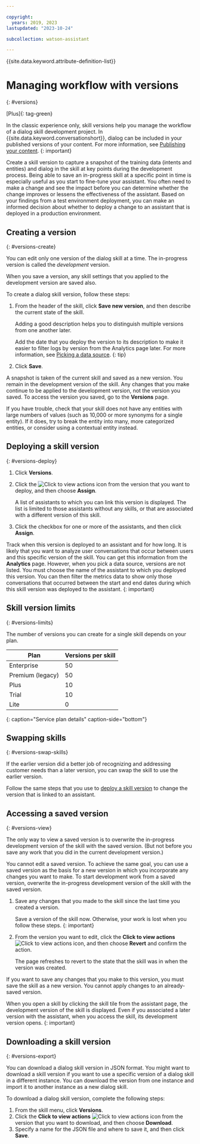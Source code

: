 ```yaml
---

copyright:
  years: 2019, 2023
lastupdated: "2023-10-24"

subcollection: watson-assistant

---
```


{{site.data.keyword.attribute-definition-list}}

# Managing workflow with versions
{: #versions}

[Plus]{: tag-green}

In the classic experience only, skill versions help you manage the workflow of a dialog skill development project. In {{site.data.keyword.conversationshort}}, dialog can be included in your published versions of your content. For more information, see [Publishing your content](/docs/watson-assistant?topic=watson-assistant-publish).
{: important}

Create a skill version to capture a snapshot of the training data (intents and entities) and dialog in the skill at key points during the development process. Being able to save an in-progress skill at a specific point in time is especially useful as you start to fine-tune your assistant. You often need to make a change and see the impact before you can determine whether the change improves or lessens the effectiveness of the assistant. Based on your findings from a test environment deployment, you can make an informed decision about whether to deploy a change to an assistant that is deployed in a production environment.

## Creating a version
{: #versions-create}

You can edit only one version of the dialog skill at a time. The in-progress version is called the *development* version.

When you save a version, any skill settings that you applied to the development version are saved also.

To create a dialog skill version, follow these steps:

1.  From the header of the skill, click **Save new version**, and then describe the current state of the skill.

    Adding a good description helps you to distinguish multiple versions from one another later.

    Add the date that you deploy the version to its description to make it easier to filter logs by version from the Analytics page later. For more information, see [Picking a data source](/docs/watson-assistant?topic=watson-assistant-logs#logs-pick-data-source).
    {: tip}

1.  Click **Save**.

A snapshot is taken of the current skill and saved as a new version. You remain in the development version of the skill. Any changes that you make continue to be applied to the development version, not the version you saved. To access the version you saved, go to the **Versions** page.

If you have trouble, check that your skill does not have any entities with large numbers of values (such as 10,000 or more synonyms for a single entity). If it does, try to break the entity into many, more categorized entities, or consider using a contextual entity instead.

## Deploying a skill version
{: #versions-deploy}

1.  Click **Versions**.

1.  Click the ![Click to view actions](images/overflow-menu--vertical.svg) icon from the version that you want to deploy, and then choose **Assign**.

    A list of assistants to which you can link this version is displayed. The list is limited to those assistants without any skills, or that are associated with a different version of this skill.

1.  Click the checkbox for one or more of the assistants, and then click **Assign**.

Track when this version is deployed to an assistant and for how long. It is likely that you want to analyze user conversations that occur between users and this specific version of the skill. You can get this information from the **Analytics** page. However, when you pick a data source, versions are not listed. You must choose the name of the assistant to which you deployed this version. You can then filter the metrics data to show only those conversations that occurred between the start and end dates during which this skill version was deployed to the assistant.
{: important}

## Skill version limits
{: #versions-limits}

The number of versions you can create for a single skill depends on your plan.

| Plan | Versions per skill |
| --- | --- |
| Enterprise | 50 |
| Premium (legacy) | 50 |
| Plus | 10 |
| Trial | 10 |
| Lite |  0 |
{: caption="Service plan details" caption-side="bottom"}

## Swapping skills
{: #versions-swap-skills}

If the earlier version did a better job of recognizing and addressing customer needs than a later version, you can swap the skill to use the earlier version.

Follow the same steps that you use to [deploy a skill version](#versions-deploy) to change the version that is linked to an assistant.

## Accessing a saved version
{: #versions-view}

The only way to view a saved version is to overwrite the in-progress development version of the skill with the saved version. (But not before you save any work that you did in the current development version.)

You cannot edit a saved version. To achieve the same goal, you can use a saved version as the basis for a new version in which you incorporate any changes you want to make. To start development work from a saved version, overwrite the in-progress development version of the skill with the saved version.

1.  Save any changes that you made to the skill since the last time you created a version.

    Save a version of the skill now. Otherwise, your work is lost when you follow these steps.
    {: important}

1.  From the version you want to edit, click the **Click to view actions** ![Click to view actions](images/overflow-menu--vertical.svg) icon, and then choose **Revert** and confirm the action.

    The page refreshes to revert to the state that the skill was in when the version was created.

If you want to save any changes that you make to this version, you must save the skill as a new version. You cannot apply changes to an already-saved version.

When you open a skill by clicking the skill tile from the assistant page, the development version of the skill is displayed. Even if you associated a later version with the assistant, when you access the skill, its development version opens.
{: important}

## Downloading a skill version
{: #versions-export}

You can download a dialog skill version in JSON format. You might want to download a skill version if you want to use a specific version of a dialog skill in a different instance. You can download the version from one instance and import it to another instance as a new dialog skill.

To download a dialog skill version, complete the following steps:

1.  From the skill menu, click **Versions**.
1.  Click the **Click to view actions** ![Click to view actions](images/overflow-menu--vertical.svg) icon from the version that you want to download, and then choose **Download**.
1.  Specify a name for the JSON file and where to save it, and then click **Save**.


